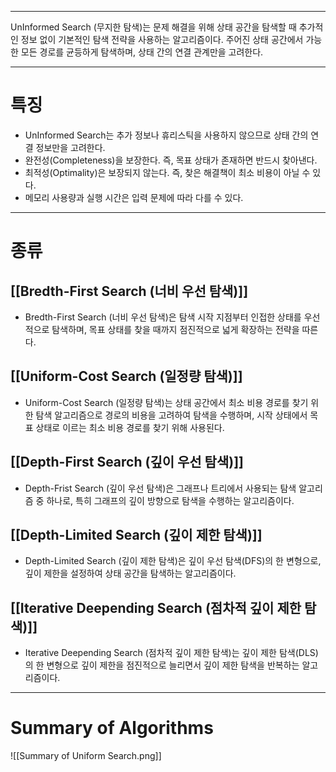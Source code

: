 
---
UnInformed Search (무지한 탐색)는 문제 해결을 위해 상태 공간을 탐색할 때 추가적인 정보 없이 기본적인 탐색 전략을 사용하는 알고리즘이다. 주어진 상태 공간에서 가능한 모든 경로를 균등하게 탐색하며, 상태 간의 연결 관계만을 고려한다.

---
# 특징

- UnInformed Search는 추가 정보나 휴리스틱을 사용하지 않으므로 상태 간의 연결 정보만을 고려한다.
- 완전성(Completeness)을 보장한다. 즉, 목표 상태가 존재하면 반드시 찾아낸다.
- 최적성(Optimality)은 보장되지 않는다. 즉, 찾은 해결책이 최소 비용이 아닐 수 있다.
- 메모리 사용량과 실행 시간은 입력 문제에 따라 다를 수 있다.

---
# 종류

## [[Bredth-First Search (너비 우선 탐색)]]

- Bredth-First Search (너비 우선 탐색)은 탐색 시작 지점부터 인접한 상태를 우선적으로 탐색하며, 목표 상태를 찾을 때까지 점진적으로 넓게 확장하는 전략을 따른다.
## [[Uniform-Cost Search (일정량 탐색)]]

- Uniform-Cost Search (일정량 탐색)는 상태 공간에서 최소 비용 경로를 찾기 위한 탐색 알고리즘으로 경로의 비용을 고려하여 탐색을 수행하며, 시작 상태에서 목표 상태로 이르는 최소 비용 경로를 찾기 위해 사용된다.
## [[Depth-First Search (깊이 우선 탐색)]]

- Depth-Frist Search (깊이 우선 탐색)은 그래프나 트리에서 사용되는 탐색 알고리즘 중 하나로, 특히 그래프의 깊이 방향으로 탐색을 수행하는 알고리즘이다.
## [[Depth-Limited Search (깊이 제한 탐색)]]

- Depth-Limited Search (깊이 제한 탐색)은 깊이 우선 탐색(DFS)의 한 변형으로, 깊이 제한을 설정하여 상태 공간을 탐색하는 알고리즘이다.
## [[Iterative Deepending Search (점차적 깊이 제한 탐색)]]

- Iterative Deepending Search (점차적 깊이 제한 탐색)는 깊이 제한 탐색(DLS)의 한 변형으로 깊이 제한을 점진적으로 늘리면서 깊이 제한 탐색을 반복하는 알고리즘이다.

---
# Summary of Algorithms

![[Summary of Uniform Search.png]]